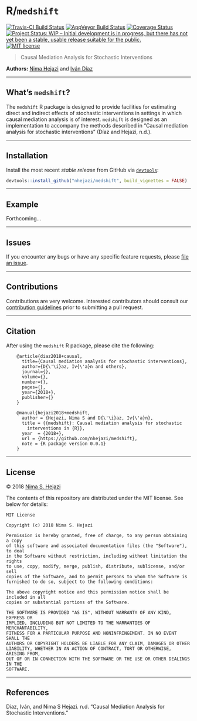 
<!-- README.md is generated from README.Rmd. Please edit that file -->

# R/`medshift`

[![Travis-CI Build
Status](https://travis-ci.org/nhejazi/medshift.svg?branch=master)](https://travis-ci.org/nhejazi/medshift)
[![AppVeyor Build
Status](https://ci.appveyor.com/api/projects/status/github/nhejazi/medshift?branch=master&svg=true)](https://ci.appveyor.com/project/nhejazi/medshift)
[![Coverage
Status](https://img.shields.io/codecov/c/github/nhejazi/medshift/master.svg)](https://codecov.io/github/nhejazi/medshift?branch=master)
[![Project Status: WIP – Initial development is in progress, but there
has not yet been a stable, usable release suitable for the
public.](https://www.repostatus.org/badges/latest/wip.svg)](https://www.repostatus.org/#wip)
[![MIT
license](http://img.shields.io/badge/license-MIT-brightgreen.svg)](http://opensource.org/licenses/MIT)

> Causal Mediation Analysis for Stochastic Interventions

**Authors:** [Nima Hejazi](https://nimahejazi.org) and [Iván
Díaz](https://idiaz.xyz)

-----

## What’s `medshift`?

The `medshift` R package is designed to provide facilities for
estimating direct and indirect effects of stochastic interventions in
settings in which causal mediation analysis is of interest. `medshift`
is designed as an implementation to accompany the methods described in
“Causal mediation analysis for stochastic interventions” (Díaz and
Hejazi, n.d.).

-----

## Installation

Install the most recent *stable release* from GitHub via
[`devtools`](https://www.rstudio.com/products/rpackages/devtools/):

``` r
devtools::install_github("nhejazi/medshift", build_vignettes = FALSE)
```

-----

## Example

Forthcoming…

-----

## Issues

If you encounter any bugs or have any specific feature requests, please
[file an issue](https://github.com/nhejazi/medshift/issues).

-----

## Contributions

Contributions are very welcome. Interested contributors should consult
our [contribution
guidelines](https://github.com/nhejazi/medshift/blob/master/CONTRIBUTING.md)
prior to submitting a pull request.

-----

## Citation

After using the `medshift` R package, please cite the following:

``` 
    @article{diaz2018+causal,
      title={Causal mediation analysis for stochastic interventions},
      author={D{\'\i}az, Iv{\'a}n and others},
      journal={},
      volume={},
      number={},
      pages={},
      year={2018+},
      publisher={}
    }

    @manual{hejazi2018+medshift,
      author = {Hejazi, Nima S and D{\'\i}az, Iv{\'a}n},
      title = {{medshift}: Causal mediation analysis for stochastic
        interventions in {R}},
      year  = {2018+},
      url = {https://github.com/nhejazi/medshift},
      note = {R package version 0.0.1}
    }
```

-----

## License

© 2018 [Nima S. Hejazi](https://nimahejazi.org)

The contents of this repository are distributed under the MIT license.
See below for details:

    MIT License
    
    Copyright (c) 2018 Nima S. Hejazi
    
    Permission is hereby granted, free of charge, to any person obtaining a copy
    of this software and associated documentation files (the "Software"), to deal
    in the Software without restriction, including without limitation the rights
    to use, copy, modify, merge, publish, distribute, sublicense, and/or sell
    copies of the Software, and to permit persons to whom the Software is
    furnished to do so, subject to the following conditions:
    
    The above copyright notice and this permission notice shall be included in all
    copies or substantial portions of the Software.
    
    THE SOFTWARE IS PROVIDED "AS IS", WITHOUT WARRANTY OF ANY KIND, EXPRESS OR
    IMPLIED, INCLUDING BUT NOT LIMITED TO THE WARRANTIES OF MERCHANTABILITY,
    FITNESS FOR A PARTICULAR PURPOSE AND NONINFRINGEMENT. IN NO EVENT SHALL THE
    AUTHORS OR COPYRIGHT HOLDERS BE LIABLE FOR ANY CLAIM, DAMAGES OR OTHER
    LIABILITY, WHETHER IN AN ACTION OF CONTRACT, TORT OR OTHERWISE, ARISING FROM,
    OUT OF OR IN CONNECTION WITH THE SOFTWARE OR THE USE OR OTHER DEALINGS IN THE
    SOFTWARE.

-----

## References

<div id="refs" class="references">

<div id="ref-diaz2018+causal">

Díaz, Iván, and Nima S Hejazi. n.d. “Causal Mediation Analysis for
Stochastic Interventions.”

</div>

</div>
